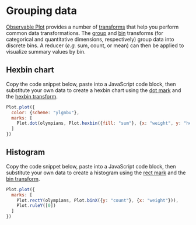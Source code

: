 # Grouping data

[Observable Plot](https://observablehq.com/plot/) provides a number of [transforms](https://observablehq.com/plot/features/transforms) that help you perform common data transformations. The [group](https://observablehq.com/plot/transforms/group) and [bin](https://observablehq.com/plot/transforms/bin) transforms (for categorical and quantitative dimensions, respectively) group data into discrete bins. A reducer (_e.g._ sum, count, or mean) can then be applied to visualize summary values by bin. 

## Hexbin chart 

Copy the code snippet below, paste into a JavaScript code block, then substitute your own data to create a hexbin chart using the [dot mark](https://observablehq.com/plot/marks/dot) and the [hexbin transform](https://observablehq.com/plot/transforms/hexbin). 

```js echo
Plot.plot({
  color: {scheme: "ylgnbu"},
  marks: [
    Plot.dot(olympians, Plot.hexbin({fill: "sum"}, {x: "weight", y: "height"}))
  ]
})
```

## Histogram

Copy the code snippet below, paste into a JavaScript code block, then substitute your own data to create a histogram using the [rect mark](https://observablehq.com/plot/marks/rect) and the [bin transform](https://observablehq.com/plot/transforms/bin). 

```js echo
Plot.plot({
  marks: [
    Plot.rectY(olympians, Plot.binX({y: "count"}, {x: "weight"})),
    Plot.ruleY([0])
  ]
})
```
